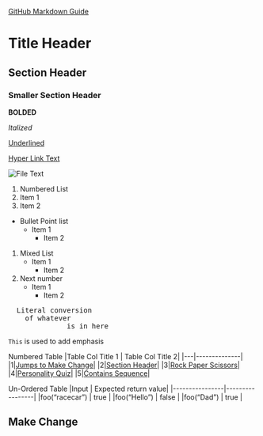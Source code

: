 [GitHub Markdown Guide](https://docs.github.com/en/get-started/writing-on-github/getting-started-with-writing-and-formatting-on-github/basic-writing-and-formatting-syntax)

# Title Header
## Section Header
### Smaller Section Header

**BOLDED** 

*Italized*

<ins>Underlined</ins>


[Hyper Link Text](URL)

![File Text](Path_To_File)


1. Numbered List
2. Item 1
3. Item 2

- Bullet Point list
  - Item 1
    - Item 2
   
1. Mixed List
    - Item 1
      - Item 2
2. Next number
    - Item 1
      - Item 2   


<pre>
  Literal conversion
    of whatever
              is in here
</pre>

`This` is used to add emphasis

Numbered Table
|Table Col Title 1 | Table Col Title 2|
|---|--------------|
|1|[Jumps to Make Change](#make-change)|
|2|[Section Header](#section-header)|
|3|[Rock Paper Scissors](#rock-paper-scissors)|
|4|[Personality Quiz](#personality-quiz)|
|5|[Contains Sequence](#contains-sequence)|

Un-Ordered Table
|Input				|				Expected return value|
|----------------|-----------------|
|foo(“racecar”)		|	true |
|foo(“Hello”)     |    false |
|foo(“Dad”)		|	true |

## Make Change

